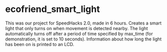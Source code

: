 # ecofriend_smart_light
This was our project for SpeedHacks 2.0, made in 6 hours.
Creates a smart light that only turns on when movement is detected nearby.
The light automatically turns off after a period of time specified by max_time (for demonstration, it is set to 10 seconds).
Information about how long the light has been on is printed to an LCD.
